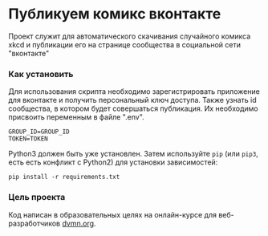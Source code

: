 # Публикуем комикс вконтакте

Проект служит для автоматического скачивания случайного комикса xkcd и публикации его на странице сообщества в социальной сети "вконтакте"

### Как установить
Для использования скрипта необходимо зарегистрировать приложение для вконтакте и получить персональный ключ доступа.
Также узнать id сообщества, в котором будет совершаться публикация. 
Их необходимо присвоить переменным в файле ".env".
```
GROUP_ID=GROUP_ID
TOKEN=TOKEN
```

Python3 должен быть уже установлен. 
Затем используйте `pip` (или `pip3`, есть есть конфликт с Python2) для установки зависимостей:
```
pip install -r requirements.txt
```

### Цель проекта

Код написан в образовательных целях на онлайн-курсе для веб-разработчиков [dvmn.org](https://dvmn.org/).